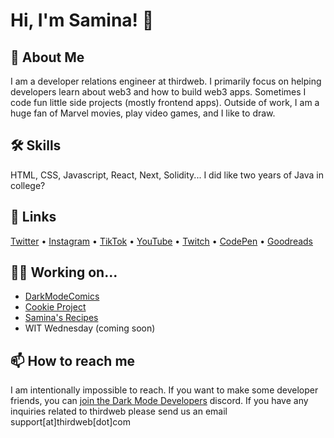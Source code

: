 
# Hi, I'm Samina! 👋


## 🚀 About Me
I am a developer relations engineer at thirdweb. I primarily focus on helping developers
learn about web3 and how to build web3 apps. Sometimes I code fun little side projects (mostly frontend apps).
Outside of work, I am a huge fan of Marvel movies, play video games, and I like to draw.


## 🛠 Skills
HTML, CSS, Javascript, React, Next, Solidity... I did like two years of Java in college?


## 🔗 Links
[Twitter](https://twitter.com/saminacodes) •
[Instagram](https://instagram.com/saminacodes) • 
[TikTok](https://tiktok.com/@saminacodes) •
[YouTube](https://www.youtube.com/channel/UCOn_EdNjkpZV-_3_UKf5JKg) • 
[Twitch](https://twitch.tv/saminacodes) • 
[CodePen](https://codepen.io/saminacodes) •
[Goodreads](https://goodreads.com/saminacodes)

## 👩‍💻 Working on...
- [DarkModeComics](https://twitter.com/darkmodecomics) 
- [Cookie Project](https://cookie-project.xyz)
- [Samina's Recipes](https://samina.recipes)
- WIT Wednesday (coming soon)


## 📫 How to reach me
I am intentionally impossible to reach. If you want to make some developer friends, you can [join the Dark Mode Developers](https://discord.gg/BzEQAeRdac) discord. If you have any inquiries related to thirdweb please send us an email support[at]thirdweb[dot]com
